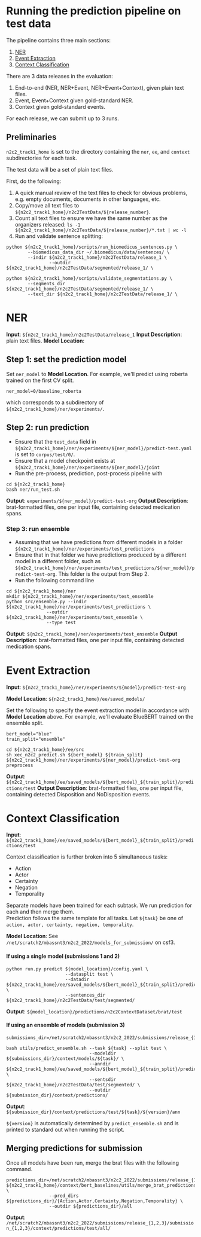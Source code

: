 # Running the prediction pipeline on test data

The pipeline contains three main sections:

 1. [NER](#ner)
 2. [Event Extraction](#event-extraction)
 3. [Context Classification](#context-classification)

There are 3 data releases in the evaluation:

 1. End-to-end (NER, NER+Event, NER+Event+Context), given plain text files.
 2. Event, Event+Context given gold-standard NER.
 3. Context given gold-standard events.

For each release, we can submit up to 3 runs.


## Preliminaries

`n2c2_track1_home` is set to the directory containing the `ner`, `ee`, and `context` subdirectories for each task.

The test data will be a set of plain text files.

First, do the following:

 1. A quick manual review of the text files to check for obvious problems, e.g. empty documents, documents in other languages, etc.
 2. Copy/move all text files to `${n2c2_track1_home}/n2c2TestData/${release_number}`.
 3. Count all text files to ensure we have the same number as the organizers released: `ls -1 ${n2c2_track1_home}/n2c2TestData/${release_number}/*.txt | wc -l`
 4. Run and validate sentence splitting:

```
python ${n2c2_track1_home}/scripts/run_biomedicus_sentences.py \
		--biomedicus_data_dir ~/.biomedicus/data/sentences/ \
		--indir ${n2c2_track1_home}/n2c2TestData/release_1 \
                --outdir ${n2c2_track1_home}/n2c2TestData/segmented/release_1/ \

python ${n2c2_track1_home}/scripts/validate_segmentations.py \
		--segments_dir ${n2c2_track1_home}/n2c2TestData/segmented/release_1/ \
		--text_dir ${n2c2_track1_home}/n2c2TestData/release_1/ \
```

# NER

**Input**: `${n2c2_track1_home}/n2c2TestData/release_1`
**Input Description**: plain text files.
**Model Location**:

## Step 1: set the prediction model

Set `ner_model` to **Model Location**.
For example, we'll predict using roberta trained on the first CV split.
```
ner_model=0/baseline_roberta
```
which corresponds to a subdirectory of `${n2c2_track1_home}/ner/experiments/`.


## Step 2: run prediction

 * Ensure that the `test_data` field in `${n2c2_track1_home}/ner/experiments/${ner_model}/predict-test.yaml` is set to `corpus/test/0/`. 
 * Ensure that a model checkpoint exists at `${n2c2_track1_home}/ner/experiments/${ner_model}/joint`
 * Run the pre-process, prediction, post-process pipeline with
```
cd ${n2c2_track1_home}
bash ner/run_test.sh
```
**Output**: `experiments/${ner_model}/predict-test-org`
**Output Description**: brat-formatted files, one per input file, containing detected medication spans.

### Step 3: run ensemble

 * Assuming that we have predictions from different models in a folder `${n2c2_track1_home}/ner/experiments/test_predictions`
 * Ensure that in that folder we have predictions produced by a different model in a different folder, such as `${n2c2_track1_home}/ner/experiments/test_predictions/${ner_model}/predict-test-org`. This folder is the output from Step 2.
 * Run the following command line

```
cd ${n2c2_track1_home}/ner
mkdir ${n2c2_track1_home}/ner/experiments/test_ensemble
python src/ensemble.py --indir ${n2c2_track1_home}/ner/experiments/test_predictions \
		       --outdir ${n2c2_track1_home}/ner/experiments/test_ensemble \
		       --type test
``` 
**Output**: `${n2c2_track1_home}/ner/experiments/test_ensemble`
**Output Description**: brat-formatted files, one per input file, containing detected medication spans.




# Event Extraction

**Input**: `${n2c2_track1_home}/ner/experiments/${model}/predict-test-org`

**Model Location**: `${n2c2_track1_home}/ee/saved_models/`

Set the following to specify the event extraction model in accordance with **Model Location** above.
For example, we'll evaluate BlueBERT trained on the ensemble split.
```
bert_model="blue"
train_split="ensemble"
```

```
cd ${n2c2_track1_home}/ee/src
sh xec_n2c2_predict.sh ${bert_model} ${train_split} ${n2c2_track1_home}/ner/experiments/${ner_model}/predict-test-org preprocess
```

**Output**: `${n2c2_track1_home}/ee/saved_models/${bert_model}_${train_split}/predictions/test`
**Output Description**: brat-formatted files, one per input file, containing detected Disposition and NoDisposition events.


# Context Classification

**Input**: `${n2c2_track1_home}/ee/saved_models/${bert_model}_${train_split}/predictions/test`

Context classification is further broken into 5 simultaneous tasks:

 * Action
 * Actor
 * Certainty
 * Negation
 * Temporality

Separate models have been trained for each subtask. We run prediction for each and then merge them.  
Prediction follows the same template for all tasks. Let `${task}` be one of `action, actor, certainty, negation, temporality`.


**Model Location**: See `/net/scratch2/mbassnt3/n2c2_2022/models_for_submission/` on csf3.

#### If using a single model (submissions 1 and 2)
```
python run.py predict ${model_location}/config.yaml \
                      --datasplit test \
                      --datadir ${n2c2_track1_home}/ee/saved_models/${bert_model}_${train_split}/predictions/test \
                      --sentences_dir ${n2c2_track1_home}/n2c2TestData/test/segmented/
```
**Output**: `${model_location}/predictions/n2c2ContextDataset/brat/test`



#### If using an ensemble of models (submission 3)
```
submissions_dir=/net/scratch2/mbassnt3/n2c2_2022/submissions/release_{1,2,3}/submission_{1,2,3}/

bash utils/predict_ensemble.sh --task ${task} --split test \
                               --modeldir ${submissions_dir}/context/models/${task}/ \
                               --anndir ${n2c2_track1_home}/ee/saved_models/${bert_model}_${train_split}/predictions/test \
                               --sentsdir ${n2c2_track1_home}/n2c2TestData/test/segmented/ \
                               --outdir ${submission_dir}/context/predictions/
```

**Output**: `${submission_dir}/context/predictions/test/${task}/${version}/ann`

`${version}` is automatically determined by `predict_ensemble.sh` and is printed to standard out when running the script.




## Merging predictions for submission

Once all models have been run, merge the brat files with the following command.

```
predictions_dir=/net/scratch2/mbassnt3/n2c2_2022/submissions/release_{1,2,3}/submission_{1,2,3}/context/predictions/test/
${n2c2_track1_home}/context/bert_baselines/utils/merge_brat_predictions.py \
                --pred_dirs ${predictions_dir}/{Action,Actor,Certainty,Negation,Temporality} \
                --outdir ${predictions_dir}/all
```
**Output**: `/net/scratch2/mbassnt3/n2c2_2022/submissions/release_{1,2,3}/submission_{1,2,3}/context/predictions/test/all/`
